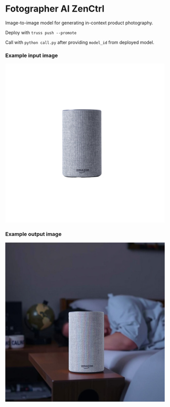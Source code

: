 # Fotographer AI ZenCtrl

Image-to-image model for generating in-context product photography.

Deploy with `truss push --promote`

Call with `python call.py` after providing `model_id` from deployed model.

### Example input image

![Speaker Input](images/speaker-input.png)

### Example output image

![Speaker Input](images/speaker-output.png)